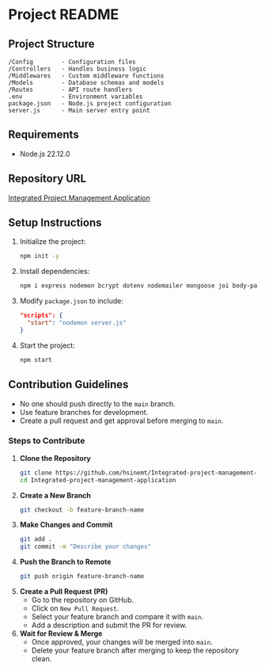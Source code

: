 # Project README 

## Project Structure 
``` 
/Config        - Configuration files
/Controllers   - Handles business logic
/Middlewares   - Custom middleware functions
/Models        - Database schemas and models
/Routes        - API route handlers
.env           - Environment variables
package.json   - Node.js project configuration
server.js      - Main server entry point
```

## Requirements  
- Node.js 22.12.0

## Repository URL
[Integrated Project Management Application](https://github.com/hsinemt/Integrated-project-management-application)

## Setup Instructions
1. Initialize the project:
   ```sh
   npm init -y
   ```
2. Install dependencies:
   ```sh
   npm i express nodemon bcrypt dotenv nodemailer mongoose joi body-parser cookie-parser cors jsonwebtoken
   ```
3. Modify `package.json` to include:
   ```json
   "scripts": {
     "start": "nodemon server.js"
   }
   ```
4. Start the project:
   ```sh
   npm start
   ```

## Contribution Guidelines
- No one should push directly to the `main` branch.
- Use feature branches for development.
- Create a pull request and get approval before merging to `main`.

### Steps to Contribute
1. **Clone the Repository**
   ```sh
   git clone https://github.com/hsinemt/Integrated-project-management-application
   cd Integrated-project-management-application
   ```
2. **Create a New Branch**
   ```sh
   git checkout -b feature-branch-name
   ```
3. **Make Changes and Commit**
   ```sh
   git add .
   git commit -m "Describe your changes"
   ```
4. **Push the Branch to Remote**
   ```sh
   git push origin feature-branch-name
   ```
5. **Create a Pull Request (PR)**
   - Go to the repository on GitHub.
   - Click on `New Pull Request`.
   - Select your feature branch and compare it with `main`.
   - Add a description and submit the PR for review.
6. **Wait for Review & Merge**
   - Once approved, your changes will be merged into `main`.
   - Delete your feature branch after merging to keep the repository clean.

